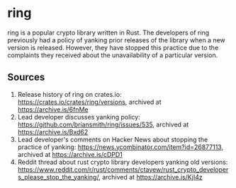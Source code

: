 # ring

ring is a popular crypto library written in Rust. The developers of ring previously had a policy of yanking prior releases of the library when a new version is released. However, they have stopped this practice due to the complaints they received about the unavailability of a particular version.

## Sources

1. Release history of ring on crates.io: https://crates.io/crates/ring/versions, archived at https://archive.is/6fnMe
2. Lead developer discusses yanking policy: https://github.com/briansmith/ring/issues/535, archived at https://archive.is/Bxd62
3. Lead developer's comments on Hacker News about stopping the practice of yanking: https://news.ycombinator.com/item?id=26877113, archived at https://archive.is/cDPD1
4. Reddit thread about rust crypto library developers yanking old versions: https://www.reddit.com/r/rust/comments/ctayew/rust_crypto_developers_please_stop_the_yanking/, archived at https://archive.is/KjI4z